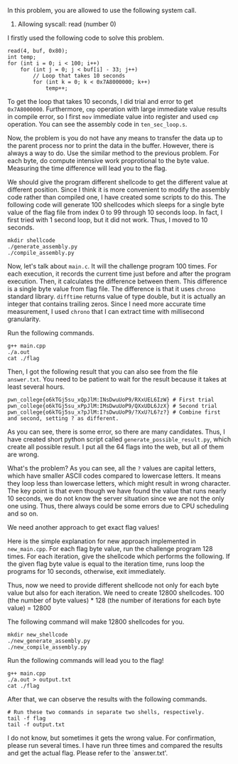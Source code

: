 In this problem, you are allowed to use the following system call.
1. Allowing syscall: read (number 0)

I firstly used the following code to solve this problem.
```
read(4, buf, 0x80);
int temp;
for (int i = 0; i < 100; i++)
    for (int j = 0; j < buf[i] - 33; j++)
        // Loop that takes 10 seconds
        for (int k = 0; k < 0x7A8000000; k++)
            temp++;
```

To get the loop that takes 10 seconds, I did trial and error to get `0x7A8000000`.
Furthermore, `cmp` operation with large immediate value results in compile error, so I first `mov` immediate value into register and used `cmp` operation.
You can see the assembly code in `ten_sec_loop.s`.

Now, the problem is you do not have any means to transfer the data up to the parent process nor to print the data in the buffer.
However, there is always a way to do.
Use the similar method to the previous problem.
For each byte, do compute intensive work proprotional to the byte value.
Measuring the time difference will lead you to the flag.

We should give the program different shellcode to get the different value at different position.
Since I think it is more convenient to modify the assembly code rather than compiled one, I have created some scripts to do this.
The following code will generate 100 shellcodes which sleeps for a single byte value of the flag file from index 0 to 99 through 10 seconds loop.
In fact, I first tried with 1 second loop, but it did not work. Thus, I moved to 10 seconds.
```
mkdir shellcode
./generate_assembly.py
./compile_assembly.py
```

Now, let's talk about `main.c`.
It will the challenge program 100 times.
For each execution, it records the current time just before and after the program execution.
Then, it calculates the difference between them. This difference is a single byte value from flag file.
The difference is that it uses `chrono` standard library.
`difftime` returns value of type double, but it is actually an integer that contains trailing zeros.
Since I need more accurate time measurement, I used `chrono` that I can extract time with millisecond granularity.

Run the following commands.
```
g++ main.cpp
./a.out
cat ./flag
```

Then, I got the following result that you can also see from the file `answer.txt`.
You need to be patient to wait for the result because it takes at least several hours.
```
pwn_college{o6kTGj5su_xQpJlM:INsDwuUoP9/RXxUEL6IzW} # First trial
pwn_college{o6kTGj5su_xPpJlM:IMsDwuUoP9/QXxUDL6JzX} # Second trial
pwn_college{o6kTGj5su_x?pJlM:I?sDwuUoP9/?XxU?L6?z?} # Combine first and second, setting ? as different.
```

As you can see, there is some error, so there are many candidates.
Thus, I have created short python script called `generate_possible_result.py`, which create all possible result.
I put all the 64 flags into the web, but all of them are wrong.

What's the problem?
As you can see, all the `?` values are capital letters, which have smaller ASCII codes compared to lowercase letters.
It means they loop less than lowercase letters, which might result in wrong character.
The key point is that even though we have found the value that runs nearly 10 seconds, we do not know the server situation since we are not the only one using. Thus, there always could be some errors due to CPU scheduling and so on.

We need another approach to get exact flag values!

Here is the simple explanation for new approach implemented in `new_main.cpp`.
For each flag byte value, run the challenge program 128 times.
For each iteration, give the shellcode which performs the following.
If the given flag byte value is equal to the iteration time, runs loop the programs for 10 seconds, otherwise, exit immediately.

Thus, now we need to provide different shellcode not only for each byte value but also for each iteration.
We need to create 12800 shellcodes.
100 (the number of byte values) * 128 (the number of iterations for each byte value) = 12800

The following command will make 12800 shellcodes for you.
```
mkdir new_shellcode
./new_generate_assembly.py
./new_compile_assembly.py
```

Run the following commands will lead you to the flag!
```
g++ main.cpp
./a.out > output.txt
cat ./flag
```

After that, we can observe the results with the following commands.
```
# Run these two commands in separate two shells, respectively.
tail -f flag
tail -f output.txt
```

I do not know, but sometimes it gets the wrong value.
For confirmation, please run several times.
I have run three times and compared the results and get the actual flag.
Please refer to the `answer.txt'.